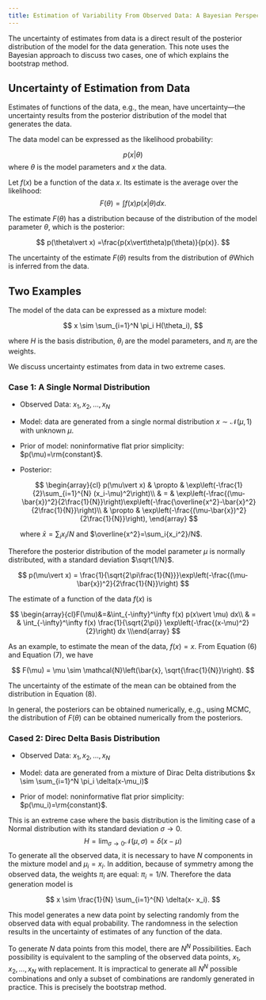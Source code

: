 ```yaml
---
title: Estimation of Variability From Observed Data: A Bayesian Perspective
---
```


The uncertainty of estimates from data is a direct result of the posterior distribution of the model for the data generation. This note uses the Bayesian approach to discuss two cases, one of which explains the bootstrap method. 



## Uncertainty of Estimation from Data

Estimates of functions of the data, e.g., the mean, have uncertainty—the uncertainty results from the posterior distribution of the model that generates the data. 

The data model can be expressed as the likelihood probability:


$$
p(x \vert \theta)
$$
where $\theta$ is the model parameters and $x$ the data.



Let $f(x)$ be a function of the data $x$.  Its estimate is the average over the likelihood:
$$
F(\theta) = \int f(x) p(x\vert\theta)dx.
$$


The estimate $F(\theta)$ has a distribution because of the distribution of the model parameter $\theta$, which is the posterior:


$$
p(\theta\vert x) =\frac{p(x\vert\theta)p(\theta)}{p(x)}.
$$


The uncertainty of the estimate $F(\theta)$ results from the distribution of $\theta$Which is inferred from the data.



## Two Examples

The model of the data can be expressed as a mixture model:


$$
x \sim \sum_{i=1}^N \pi_i H(\theta_i),
$$


where $H$ is the basis distribution, $\theta_i$ are the model parameters, and $\pi_i$ are the weights. 



We discuss uncertainty estimates from data in two extreme cases.



### Case 1: A Single Normal Distribution

- Observed Data: $x_1, x_2, \ldots, x_N$
- Model: data are generated from a single normal distribution $x \sim \mathcal{N}(\mu, 1)$ with unknown $\mu$. 

- Prior of model: noninformative flat prior simplicity: $p(\mu)=\rm{constant}$.

- Posterior: 

  
  $$
  \begin{array}{cl}
  p(\mu\vert x) & \propto & \exp\left(-\frac{1}{2}\sum_{i=1}^{N} (x_i-\mu)^2\right)\\
         & = & \exp\left(-\frac{(\mu-\bar{x})^2}{2\frac{1}{N}}\right)\exp\left(-\frac{\overline{x^2}-\bar{x}^2}{2\frac{1}{N}}\right)\\
         & \propto & \exp\left(-\frac{(\mu-\bar{x})^2}{2\frac{1}{N}}\right),
  \end{array}
  $$
  

  where $\bar{x}=\sum_i x_i/N$ and $\overline{x^2}=\sum_i{x_i^2}/N$.

Therefore the posterior distribution of the model parameter $\mu$ is normally distributed, with a standard deviation $\sqrt{1/N}$.


$$
p(\mu\vert x) = \frac{1}{\sqrt{2\pi\frac{1}{N}}}\exp\left(-\frac{(\mu-\bar{x})^2}{2\frac{1}{N}}\right)
$$


The estimate of a function of the data $f(x)$ is 


$$
\begin{array}{cl}F(\mu)&=&\int_{-\infty}^\infty f(x) p(x\vert \mu)  dx\\ & = & \int_{-\infty}^\infty f(x) \frac{1}{\sqrt{2\pi}} \exp\left(-\frac{(x-\mu)^2}{2}\right) dx \\\end{array}
$$


As an example, to estimate the mean of the data,  $f(x) = x$. From Equation (6) and Equation (7), we have


$$
F(\mu) = \mu \sim \mathcal{N}\left(\bar{x}, \sqrt{\frac{1}{N}}\right).
$$


The uncertainty of the estimate of the mean can be obtained from the distribution in Equation (8).

In general, the posteriors can be obtained numerically, e.,g., using MCMC, the distribution of $F(\theta)$ can be obtained numerically from the posteriors. 



### Cased 2: Direc Delta Basis Distribution

- Observed Data: $x_1, x_2, \ldots, x_N$
- Model: data are generated from a mixture of Dirac Delta distributions $x \sim \sum_{i=1}^N \pi_i \delta(x-\mu_i)$  

- Prior of model: noninformative flat prior simplicity: $p(\mu_i)=\rm{constant}$.



This is an extreme case where the basis distribution is the limiting case of a Normal distribution with its standard deviation $\sigma\rightarrow0$.
$$
H = \lim_{\sigma\rightarrow0}\mathcal{N}(\mu, \sigma)=\delta(x-\mu)
$$
To generate all the observed data, it is necessary to have $N$ components in the mixture model and $\mu_i=x_i$. In addition,  because of symmetry among the observed data, the weights $\pi_i$ are equal: $\pi_i = 1/N$.  Therefore the data generation model is


$$
x \sim \frac{1}{N} \sum_{i=1}^{N}  \delta(x- x_i).
$$


This model generates a new data point by selecting randomly from the observed data with equal probability. The randomness in the selection results in the uncertainty of estimates of any function of the data.

To generate $N$ data points from this model, there are $N^N$ Possibilities. Each possibility is equivalent to the sampling of the observed data points, $x_1, x_2, \ldots, x_N$ with replacement. It is impractical to generate all $N^N$ possible combinations and only a subset of combinations are randomly generated in practice. This is precisely the bootstrap method.